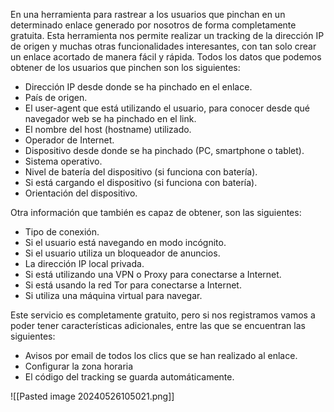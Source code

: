 En una herramienta para rastrear a los usuarios que pinchan en un determinado enlace generado por nosotros de forma completamente gratuita. Esta herramienta nos permite realizar un tracking de la dirección IP de origen y muchas otras funcionalidades interesantes, con tan solo crear un enlace acortado de manera fácil y rápida. Todos los datos que podemos obtener de los usuarios que pinchen son los siguientes:

- Dirección IP desde donde se ha pinchado en el enlace.
- País de origen.
- El user-agent que está utilizando el usuario, para conocer desde qué navegador web se ha pinchado en el link.
- El nombre del host (hostname) utilizado.
- Operador de Internet.
- Dispositivo desde donde se ha pinchado (PC, smartphone o tablet).
- Sistema operativo.
- Nivel de batería del dispositivo (si funciona con batería).
- Si está cargando el dispositivo (si funciona con batería).
- Orientación del dispositivo.

Otra información que también es capaz de obtener, son las siguientes:

- Tipo de conexión.
- Si el usuario está navegando en modo incógnito.
- Si el usuario utiliza un bloqueador de anuncios.
- La dirección IP local privada.
- Si está utilizando una VPN o Proxy para conectarse a Internet.
- Si está usando la red Tor para conectarse a Internet.
- Si utiliza una máquina virtual para navegar.

Este servicio es completamente gratuito, pero si nos registramos vamos a poder tener características adicionales, entre las que se encuentran las siguientes:

- Avisos por email de todos los clics que se han realizado al enlace.
- Configurar la zona horaria
- El código del tracking se guarda automáticamente.

![[Pasted image 20240526105021.png]]